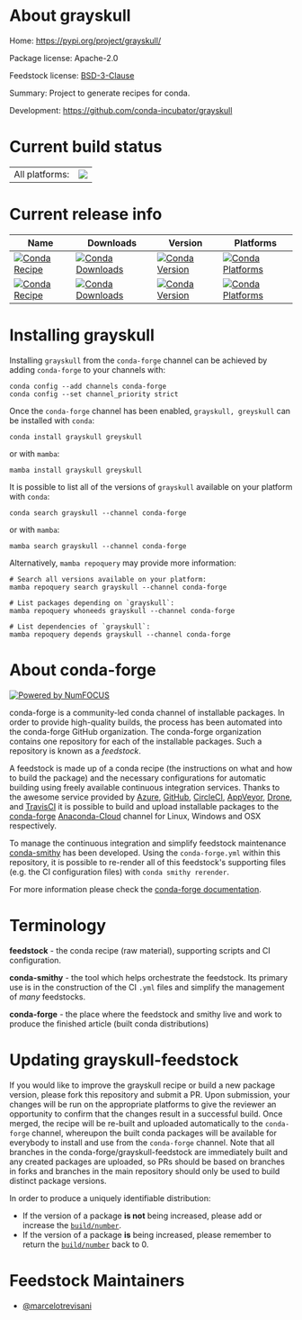 About grayskull
===============

Home: https://pypi.org/project/grayskull/

Package license: Apache-2.0

Feedstock license: [BSD-3-Clause](https://github.com/conda-forge/grayskull-feedstock/blob/main/LICENSE.txt)

Summary: Project to generate recipes for conda.

Development: https://github.com/conda-incubator/grayskull

Current build status
====================


<table><tr><td>All platforms:</td>
    <td>
      <a href="https://dev.azure.com/conda-forge/feedstock-builds/_build/latest?definitionId=9162&branchName=main">
        <img src="https://dev.azure.com/conda-forge/feedstock-builds/_apis/build/status/grayskull-feedstock?branchName=main">
      </a>
    </td>
  </tr>
</table>

Current release info
====================

| Name | Downloads | Version | Platforms |
| --- | --- | --- | --- |
| [![Conda Recipe](https://img.shields.io/badge/recipe-grayskull-green.svg)](https://anaconda.org/conda-forge/grayskull) | [![Conda Downloads](https://img.shields.io/conda/dn/conda-forge/grayskull.svg)](https://anaconda.org/conda-forge/grayskull) | [![Conda Version](https://img.shields.io/conda/vn/conda-forge/grayskull.svg)](https://anaconda.org/conda-forge/grayskull) | [![Conda Platforms](https://img.shields.io/conda/pn/conda-forge/grayskull.svg)](https://anaconda.org/conda-forge/grayskull) |
| [![Conda Recipe](https://img.shields.io/badge/recipe-greyskull-green.svg)](https://anaconda.org/conda-forge/greyskull) | [![Conda Downloads](https://img.shields.io/conda/dn/conda-forge/greyskull.svg)](https://anaconda.org/conda-forge/greyskull) | [![Conda Version](https://img.shields.io/conda/vn/conda-forge/greyskull.svg)](https://anaconda.org/conda-forge/greyskull) | [![Conda Platforms](https://img.shields.io/conda/pn/conda-forge/greyskull.svg)](https://anaconda.org/conda-forge/greyskull) |

Installing grayskull
====================

Installing `grayskull` from the `conda-forge` channel can be achieved by adding `conda-forge` to your channels with:

```
conda config --add channels conda-forge
conda config --set channel_priority strict
```

Once the `conda-forge` channel has been enabled, `grayskull, greyskull` can be installed with `conda`:

```
conda install grayskull greyskull
```

or with `mamba`:

```
mamba install grayskull greyskull
```

It is possible to list all of the versions of `grayskull` available on your platform with `conda`:

```
conda search grayskull --channel conda-forge
```

or with `mamba`:

```
mamba search grayskull --channel conda-forge
```

Alternatively, `mamba repoquery` may provide more information:

```
# Search all versions available on your platform:
mamba repoquery search grayskull --channel conda-forge

# List packages depending on `grayskull`:
mamba repoquery whoneeds grayskull --channel conda-forge

# List dependencies of `grayskull`:
mamba repoquery depends grayskull --channel conda-forge
```


About conda-forge
=================

[![Powered by
NumFOCUS](https://img.shields.io/badge/powered%20by-NumFOCUS-orange.svg?style=flat&colorA=E1523D&colorB=007D8A)](https://numfocus.org)

conda-forge is a community-led conda channel of installable packages.
In order to provide high-quality builds, the process has been automated into the
conda-forge GitHub organization. The conda-forge organization contains one repository
for each of the installable packages. Such a repository is known as a *feedstock*.

A feedstock is made up of a conda recipe (the instructions on what and how to build
the package) and the necessary configurations for automatic building using freely
available continuous integration services. Thanks to the awesome service provided by
[Azure](https://azure.microsoft.com/en-us/services/devops/), [GitHub](https://github.com/),
[CircleCI](https://circleci.com/), [AppVeyor](https://www.appveyor.com/),
[Drone](https://cloud.drone.io/welcome), and [TravisCI](https://travis-ci.com/)
it is possible to build and upload installable packages to the
[conda-forge](https://anaconda.org/conda-forge) [Anaconda-Cloud](https://anaconda.org/)
channel for Linux, Windows and OSX respectively.

To manage the continuous integration and simplify feedstock maintenance
[conda-smithy](https://github.com/conda-forge/conda-smithy) has been developed.
Using the ``conda-forge.yml`` within this repository, it is possible to re-render all of
this feedstock's supporting files (e.g. the CI configuration files) with ``conda smithy rerender``.

For more information please check the [conda-forge documentation](https://conda-forge.org/docs/).

Terminology
===========

**feedstock** - the conda recipe (raw material), supporting scripts and CI configuration.

**conda-smithy** - the tool which helps orchestrate the feedstock.
                   Its primary use is in the construction of the CI ``.yml`` files
                   and simplify the management of *many* feedstocks.

**conda-forge** - the place where the feedstock and smithy live and work to
                  produce the finished article (built conda distributions)


Updating grayskull-feedstock
============================

If you would like to improve the grayskull recipe or build a new
package version, please fork this repository and submit a PR. Upon submission,
your changes will be run on the appropriate platforms to give the reviewer an
opportunity to confirm that the changes result in a successful build. Once
merged, the recipe will be re-built and uploaded automatically to the
`conda-forge` channel, whereupon the built conda packages will be available for
everybody to install and use from the `conda-forge` channel.
Note that all branches in the conda-forge/grayskull-feedstock are
immediately built and any created packages are uploaded, so PRs should be based
on branches in forks and branches in the main repository should only be used to
build distinct package versions.

In order to produce a uniquely identifiable distribution:
 * If the version of a package **is not** being increased, please add or increase
   the [``build/number``](https://docs.conda.io/projects/conda-build/en/latest/resources/define-metadata.html#build-number-and-string).
 * If the version of a package **is** being increased, please remember to return
   the [``build/number``](https://docs.conda.io/projects/conda-build/en/latest/resources/define-metadata.html#build-number-and-string)
   back to 0.

Feedstock Maintainers
=====================

* [@marcelotrevisani](https://github.com/marcelotrevisani/)

